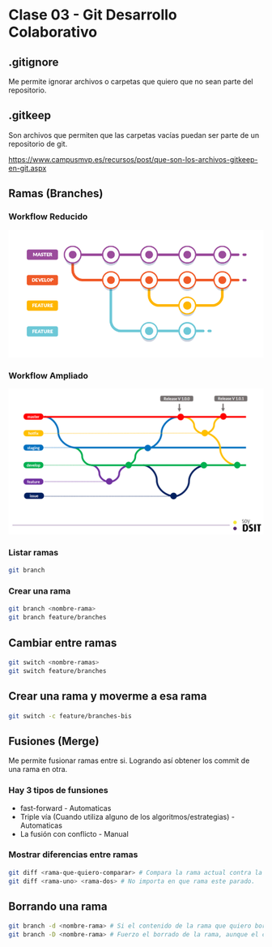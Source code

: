 # Clase 03 - Git Desarrollo Colaborativo

## .gitignore
Me permite ignorar archivos o carpetas que quiero que no sean parte del repositorio.

## .gitkeep
Son archivos que permiten que las carpetas vacías puedan ser parte de un repositorio de git.

<https://www.campusmvp.es/recursos/post/que-son-los-archivos-gitkeep-en-git.aspx>

## Ramas (Branches)

### Workflow Reducido
![workflow-reducido](_ref/workflow-reducido.png)

### Workflow Ampliado
![workflow-ampliado](_ref/workflow-ampliado.png)


### Listar ramas

```sh
git branch 
```

### Crear una rama

```sh
git branch <nombre-rama>
git branch feature/branches
```

## Cambiar entre ramas

```sh
git switch <nombre-ramas>
git switch feature/branches
```

## Crear una rama y moverme a esa rama

```sh
git switch -c feature/branches-bis
```

## Fusiones (Merge)
Me permite fusionar ramas entre si. Logrando así obtener los commit de una rama en otra.

### Hay 3 tipos de funsiones

* fast-forward - Automaticas
* Triple vía (Cuando utiliza alguno de los algoritmos/estrategias) - Automaticas
* La fusión con conflicto - Manual 

### Mostrar diferencias entre ramas

```sh
git diff <rama-que-quiero-comparar> # Compara la rama actual contra la rama que indique
git diff <rama-uno> <rama-dos> # No importa en que rama este parado.
```

## Borrando una rama

```sh
git branch -d <nombre-rama> # Si el contenido de la rama que quiero borrar no fue fusionado con otra rama me va a pedir confirmación
git branch -D <nombre-rama> # Fuerzo el borrado de la rama, aunque el contenido lo pierda.
```

